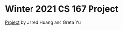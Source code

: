 # Winter 2021 CS 167 Project

[Project](https://yugreta.github.io/cryptodemo) by Jared Huang and Greta Yu

